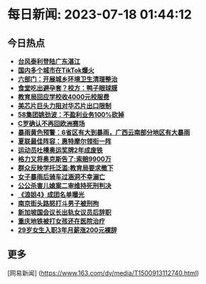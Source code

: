 
# 每日新闻: 2023-07-18 01:44:12
## 今日热点

- **[台风泰利登陆广东湛江](https://www.163.com/search?keyword=%E5%8F%B0%E9%A3%8E%E6%B3%B0%E5%88%A9%E7%99%BB%E9%99%86%E5%B9%BF%E4%B8%9C%E6%B9%9B%E6%B1%9F)**
- **[国内多个城市在TikTok爆火](https://www.163.com/search?keyword=%E5%9B%BD%E5%86%85%E5%A4%9A%E4%B8%AA%E5%9F%8E%E5%B8%82%E5%9C%A8TikTok%E7%88%86%E7%81%AB)**
- **[六部门：开展城乡环境卫生清理整治](https://www.163.com/search?keyword=%E5%85%AD%E9%83%A8%E9%97%A8%EF%BC%9A%E5%BC%80%E5%B1%95%E5%9F%8E%E4%B9%A1%E7%8E%AF%E5%A2%83%E5%8D%AB%E7%94%9F%E6%B8%85%E7%90%86%E6%95%B4%E6%B2%BB)**
- **[食堂吃出避孕套？校方：鸭子眼球膜](https://www.163.com/search?keyword=%E9%A3%9F%E5%A0%82%E5%90%83%E5%87%BA%E9%81%BF%E5%AD%95%E5%A5%97%EF%BC%9F%E6%A0%A1%E6%96%B9%EF%BC%9A%E9%B8%AD%E5%AD%90%E7%9C%BC%E7%90%83%E8%86%9C)**
- **[教育局回应学校收4000元校服费](https://www.163.com/search?keyword=%E6%95%99%E8%82%B2%E5%B1%80%E5%9B%9E%E5%BA%94%E5%AD%A6%E6%A0%A1%E6%94%B64000%E5%85%83%E6%A0%A1%E6%9C%8D%E8%B4%B9)**
- **[美芯片巨头力阻对华芯片出口限制](https://www.163.com/search?keyword=%E7%BE%8E%E8%8A%AF%E7%89%87%E5%B7%A8%E5%A4%B4%E5%8A%9B%E9%98%BB%E5%AF%B9%E5%8D%8E%E8%8A%AF%E7%89%87%E5%87%BA%E5%8F%A3%E9%99%90%E5%88%B6)**
- **[58集团姚劲波：不盈利业务100%砍掉](https://www.163.com/search?keyword=58%E9%9B%86%E5%9B%A2%E5%A7%9A%E5%8A%B2%E6%B3%A2%EF%BC%9A%E4%B8%8D%E7%9B%88%E5%88%A9%E4%B8%9A%E5%8A%A1100%25%E7%A0%8D%E6%8E%89)**
- **[C罗确认不再回欧洲赛场](https://www.163.com/search?keyword=C%E7%BD%97%E7%A1%AE%E8%AE%A4%E4%B8%8D%E5%86%8D%E5%9B%9E%E6%AC%A7%E6%B4%B2%E8%B5%9B%E5%9C%BA)**
- **[暴雨黄色预警：6省区有大到暴雨，广西云南部分地区有大暴雨](https://www.163.com/search?keyword=%E6%9A%B4%E9%9B%A8%E9%BB%84%E8%89%B2%E9%A2%84%E8%AD%A6%EF%BC%9A6%E7%9C%81%E5%8C%BA%E6%9C%89%E5%A4%A7%E5%88%B0%E6%9A%B4%E9%9B%A8%EF%BC%8C%E5%B9%BF%E8%A5%BF%E4%BA%91%E5%8D%97%E9%83%A8%E5%88%86%E5%9C%B0%E5%8C%BA%E6%9C%89%E5%A4%A7%E6%9A%B4%E9%9B%A8)**
- **[夏联最佳阵容：惠特摩尔领衔一阵](https://www.163.com/search?keyword=%E5%A4%8F%E8%81%94%E6%9C%80%E4%BD%B3%E9%98%B5%E5%AE%B9%EF%BC%9A%E6%83%A0%E7%89%B9%E6%91%A9%E5%B0%94%E9%A2%86%E8%A1%94%E4%B8%80%E9%98%B5)**
- **[运动员吐槽奥运奖牌2年成废铁](https://www.163.com/search?keyword=%E8%BF%90%E5%8A%A8%E5%91%98%E5%90%90%E6%A7%BD%E5%A5%A5%E8%BF%90%E5%A5%96%E7%89%8C2%E5%B9%B4%E6%88%90%E5%BA%9F%E9%93%81)**
- **[格力又将奥克斯告了:索赔9900万](https://www.163.com/search?keyword=%E6%A0%BC%E5%8A%9B%E5%8F%88%E5%B0%86%E5%A5%A5%E5%85%8B%E6%96%AF%E5%91%8A%E4%BA%86+%E7%B4%A2%E8%B5%949900%E4%B8%87)**
- **[群众反映学托泛滥:教育局要求撤下](https://www.163.com/search?keyword=%E7%BE%A4%E4%BC%97%E5%8F%8D%E6%98%A0%E5%AD%A6%E6%89%98%E6%B3%9B%E6%BB%A5+%E6%95%99%E8%82%B2%E5%B1%80%E8%A6%81%E6%B1%82%E6%92%A4%E4%B8%8B)**
- **[女子暴雨后骑车过涵洞不幸溺亡](https://www.163.com/search?keyword=%E5%A5%B3%E5%AD%90%E6%9A%B4%E9%9B%A8%E5%90%8E%E9%AA%91%E8%BD%A6%E8%BF%87%E6%B6%B5%E6%B4%9E%E4%B8%8D%E5%B9%B8%E6%BA%BA%E4%BA%A1)**
- **[公公杀害儿媳案二审维持死刑判决](https://www.163.com/search?keyword=%E5%85%AC%E5%85%AC%E6%9D%80%E5%AE%B3%E5%84%BF%E5%AA%B3%E6%A1%88%E4%BA%8C%E5%AE%A1%E7%BB%B4%E6%8C%81%E6%AD%BB%E5%88%91%E5%88%A4%E5%86%B3)**
- **[《浪姐4》成团名单曝光](https://www.163.com/search?keyword=%E3%80%8A%E6%B5%AA%E5%A7%904%E3%80%8B%E6%88%90%E5%9B%A2%E5%90%8D%E5%8D%95%E6%9B%9D%E5%85%89)**
- **[南京街头路怒打斗男子被刑拘](https://www.163.com/search?keyword=%E5%8D%97%E4%BA%AC%E8%A1%97%E5%A4%B4%E8%B7%AF%E6%80%92%E6%89%93%E6%96%97%E7%94%B7%E5%AD%90%E8%A2%AB%E5%88%91%E6%8B%98)**
- **[新加坡国会议长出轨女议员后辞职](https://www.163.com/search?keyword=%E6%96%B0%E5%8A%A0%E5%9D%A1%E5%9B%BD%E4%BC%9A%E8%AE%AE%E9%95%BF%E5%87%BA%E8%BD%A8%E5%A5%B3%E8%AE%AE%E5%91%98%E5%90%8E%E8%BE%9E%E8%81%8C)**
- **[重庆地铁被打女孩还在医院治疗](https://www.163.com/search?keyword=%E9%87%8D%E5%BA%86%E5%9C%B0%E9%93%81%E8%A2%AB%E6%89%93%E5%A5%B3%E5%AD%A9%E8%BF%98%E5%9C%A8%E5%8C%BB%E9%99%A2%E6%B2%BB%E7%96%97)**
- **[29岁女生入职3年月薪涨200元裸辞](https://www.163.com/search?keyword=29%E5%B2%81%E5%A5%B3%E7%94%9F%E5%85%A5%E8%81%8C3%E5%B9%B4%E6%9C%88%E8%96%AA%E6%B6%A8200%E5%85%83%E8%A3%B8%E8%BE%9E)**

## 更多
[网易新闻] (https://www.163.com/dy/media/T1500913112740.html)
